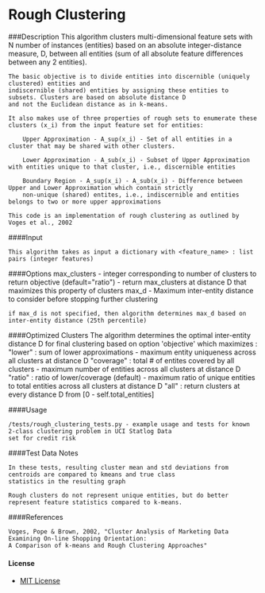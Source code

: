 # Rough Clustering

###Description
    This algorithm clusters multi-dimensional feature sets with N number of instances (entities) based on an
    absolute integer-distance measure, D, between all entities (sum of all absolute feature differences between any 2 entities).

    The basic objective is to divide entities into discernible (uniquely clustered) entities and
    indiscernible (shared) entities by assigning these entities to subsets. Clusters are based on absolute distance D
    and not the Euclidean distance as in k-means.

    It also makes use of three properties of rough sets to enumerate these clusters (x_i) from the input feature set for entities:

        Upper Approximation - A_sup(x_i) - Set of all entities in a cluster that may be shared with other clusters.

        Lower Approximation - A_sub(x_i) - Subset of Upper Approximation with entities unique to that cluster, i.e., discernible entities

        Boundary Region - A_sup(x_i) - A_sub(x_i) - Difference between Upper and Lower Approximation which contain strictly
        non-unique (shared) entites, i.e., indiscernible and entities belongs to two or more upper approximations

    This code is an implementation of rough clustering as outlined by Voges et al., 2002

####Input

    This algorithm takes as input a dictionary with <feature_name> : list pairs (integer features)

####Options
    max_clusters - integer corresponding to number of clusters to return
    objective (default="ratio") - return max_clusters at distance D that maximizes this property of clusters
    max_d - Maximum inter-entity distance to consider before stopping further clustering

    if max_d is not specified, then algorithm determines max_d based on inter-entity distance (25th percentile)

####Optimized Clusters
    The algorithm determines the optimal inter-entity distance D for final clustering based on option 'objective' which maximizes :
    "lower" : sum of lower approximations - maximum entity uniqueness across all clusters at distance D
    "coverage" : total # of entites covered by all clusters - maximum number of entities across all clusters at distance D
    "ratio" : ratio of lower/coverage (default) - maximum ratio of unique entities to total entities across all clusters at distance D
    "all" : return clusters at every distance D from [0 - self.total_entities]

####Usage

    /tests/rough_clustering_tests.py - example usage and tests for known 2-class clustering problem in UCI Statlog Data
    set for credit risk

####Test Data Notes

    In these tests, resulting cluster mean and std deviations from centroids are compared to kmeans and true class
    statistics in the resulting graph

    Rough clusters do not represent unique entities, but do better represent feature statistics compared to k-means.

####References

    Voges, Pope & Brown, 2002, "Cluster Analysis of Marketing Data Examining On-line Shopping Orientation:
    A Comparison of k-means and Rough Clustering Approaches"

#### License ####
* [MIT License](LICENSE)

